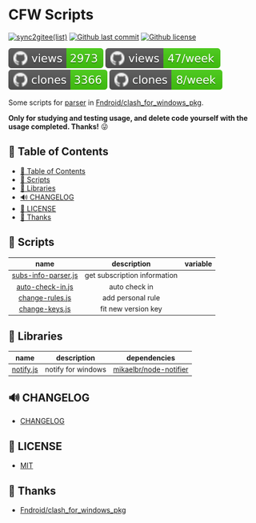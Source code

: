 # CFW Scripts

[![sync2gitee(list)](<https://github.com/yi-Xu-0100/hub-mirror/workflows/sync2gitee(list)/badge.svg>)](https://github.com/yi-Xu-0100/hub-mirror)
[![Github last commit](https://img.shields.io/github/last-commit/yi-Xu-0100/cfw-scripts)](https://github.com/yi-Xu-0100/cfw-scripts)
[![Github license](https://img.shields.io/github/license/yi-Xu-0100/cfw-scripts)](./LICENSE)

[![views](https://raw.githubusercontent.com/yi-Xu-0100/traffic2badge/traffic/traffic-cfw-scripts/views.svg)](https://github.com/yi-Xu-0100/traffic2badge/tree/traffic#-cfw-scripts)
[![views per week](https://raw.githubusercontent.com/yi-Xu-0100/traffic2badge/traffic/traffic-cfw-scripts/views_per_week.svg)](https://github.com/yi-Xu-0100/traffic2badge/tree/traffic#-cfw-scripts)
[![clones](https://raw.githubusercontent.com/yi-Xu-0100/traffic2badge/traffic/traffic-cfw-scripts/clones.svg)](https://github.com/yi-Xu-0100/traffic2badge/tree/traffic#-cfw-scripts)
[![clones per week](https://raw.githubusercontent.com/yi-Xu-0100/traffic2badge/traffic/traffic-cfw-scripts/clones_per_week.svg)](https://github.com/yi-Xu-0100/traffic2badge/tree/traffic#-cfw-scripts)

Some scripts for [parser](https://docs.cfw.lbyczf.com/contents/parser.html) in [Fndroid/clash_for_windows_pkg](https://github.com/Fndroid/clash_for_windows_pkg).

**Only for studying and testing usage, and delete code yourself with the usage completed. Thanks!** 😜

## 🎨 Table of Contents

- [🎨 Table of Contents](#-table-of-contents)
- [📝 Scripts](#-scripts)
- [🍱 Libraries](#-libraries)
- [🔊 CHANGELOG](#-changelog)
- [📄 LICENSE](#-license)
- [🎉 Thanks](#-thanks)

## 📝 Scripts

|                         name                         |         description          | variable |
| :--------------------------------------------------: | :--------------------------: | :------: |
| [subs-info-parser.js](./scripts/subs-info-parser.js) | get subscription information |          |
|    [auto-check-in.js](./scripts/auto-check-in.js)    |        auto check in         |          |
|     [change-rules.js](./scripts/change-rules.js)     |      add personal rule       |          |
|      [change-keys.js](./scripts/change-keys.js)      |     fit new version key      |          |

## 🍱 Libraries

|                  name                  |    description     |       dependencies       |
| :------------------------------------: | :----------------: | :----------------------: |
| [notify.js](./lib/subs-info-parser.js) | notify for windows | [mikaelbr/node-notifier] |

[mikaelbr/node-notifier]: https://github.com/mikaelbr/node-notifier

## 🔊 CHANGELOG

- [CHANGELOG](./CHANGELOG.md)

## 📄 LICENSE

- [MIT](./LICENSE)

## 🎉 Thanks

- [Fndroid/clash_for_windows_pkg](https://github.com/Fndroid/clash_for_windows_pkg)
